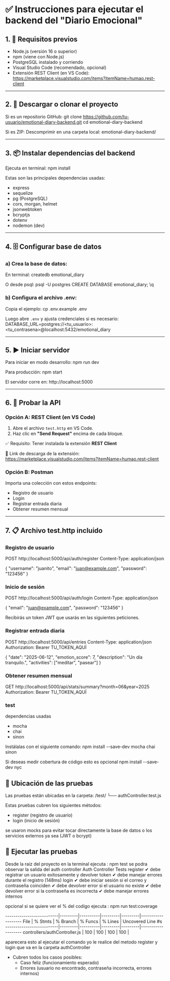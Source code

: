 # ✅ Instrucciones para ejecutar el backend del "Diario Emocional"

## 1. 🧱 Requisitos previos

- Node.js (versión 16 o superior)
- npm (viene con Node.js)
- PostgreSQL instalado y corriendo
- Visual Studio Code (recomendado, opcional)
- Extensión REST Client (en VS Code): https://marketplace.visualstudio.com/items?itemName=humao.rest-client

---

## 2. 🔽 Descargar o clonar el proyecto 

Si es un repositorio GitHub:
git clone https://github.com/tu-usuario/emotional-diary-backend.git 
cd emotional-diary-backend

Si es ZIP:
Descomprimir en una carpeta local: emotional-diary-backend/

---

## 3. 📦 Instalar dependencias del backend

Ejecuta en terminal:
npm install

Estas son las principales dependencias usadas:
- express
- sequelize
- pg (PostgreSQL)
- cors, morgan, helmet
- jsonwebtoken
- bcryptjs
- dotenv
- nodemon (dev)

---

## 4. 🗄️ Configurar base de datos

### a) Crea la base de datos:

En terminal:
createdb emotional_diary

O desde psql:
psql -U postgres
CREATE DATABASE emotional_diary;
\q

### b) Configura el archivo .env:

Copia el ejemplo:
cp .env.example .env

Luego abre `.env` y ajusta credenciales si es necesario:
DATABASE_URL=postgres://<tu_usuario>:<tu_contrasena>@localhost:5432/emotional_diary

---

## 5. ▶️ Iniciar servidor

Para iniciar en modo desarrollo:
npm run dev

Para producción:
npm start

El servidor corre en:
http://localhost:5000

---

## 6. 🧪 Probar la API

### Opción A: REST Client (en VS Code)

1. Abre el archivo `test.http` en VS Code.
2. Haz clic en **"Send Request"** encima de cada bloque.

✅ Requisito: Tener instalada la extensión **REST Client**

🔗 Link de descarga de la extensión:
https://marketplace.visualstudio.com/items?itemName=humao.rest-client

### Opción B: Postman 

Importa una colección con estos endpoints:
- Registro de usuario
- Login
- Registrar entrada diaria
- Obtener resumen mensual

---

## 7. 📋 Archivo test.http incluido

### Registro de usuario
POST http://localhost:5000/api/auth/register
Content-Type: application/json

{
  "username": "juanito",
  "email": "juan@example.com",
  "password": "123456"
}

### Inicio de sesión
POST http://localhost:5000/api/auth/login
Content-Type: application/json

{
  "email": "juan@example.com",
  "password": "123456"
}

Recibirás un token JWT que usarás en las siguientes peticiones.

### Registrar entrada diaria
POST http://localhost:5000/api/entries
Content-Type: application/json
Authorization: Bearer TU_TOKEN_AQUÍ

{
  "date": "2025-06-12",
  "emotion_score": 7,
  "description": "Un día tranquilo.",
  "activities": ["meditar", "pasear"]
}

### Obtener resumen mensual
GET http://localhost:5000/api/stats/summary?month=06&year=2025
Authorization: Bearer TU_TOKEN_AQUÍ


### test 
dependencias usadas 
- mocha
- chai
- sinon

Instálalas con el siguiente comando:
npm install --save-dev mocha chai sinon

Si deseas medir cobertura de código esto es opcional 
npm install --save-dev nyc

## 📁 Ubicación de las pruebas

Las pruebas están ubicadas en la carpeta:
/test/
  └── authController.test.js

Estas pruebas cubren los siguientes métodos:
- register (registro de usuario)
- login (inicio de sesión)

se usaron mocks para evitar tocar directamente la base de datos o los servicios externos ya sea (JWT o bcrypt)

## 🧪 Ejecutar las pruebas

Desde la raiz del proyecto en la terminal ejecuta : npm test
se podra observar la salida del auth controller 
Auth Controller Tests
    register
      ✔ debe registrar un usuario exitosamente y devolver token
      ✔ debe manejar errores durante el registro (148ms)
    login
      ✔ debe iniciar sesión si el correo y contraseña coinciden
      ✔ debe devolver error si el usuario no existe
      ✔ debe devolver error si la contraseña es incorrecta
      ✔ debe manejar errores internos

opcional si se quiere ver el % del codigo ejecuta : npm run test:coverage


--------------------------|---------|----------|---------|---------|-------------------
File                      | % Stmts | % Branch | % Funcs | % Lines | Uncovered Line #s
--------------------------|---------|----------|---------|---------|-------------------
controllers/authController.js |   100   |    100   |   100   |   100   |

aparecera esto al ejecutar el comando 
yo le realice del metodo register y login que va en la carpeta authController 

- Cubren todos los casos posibles:
  - Caso feliz (funcionamiento esperado)
  - Errores (usuario no encontrado, contraseña incorrecta, errores internos)